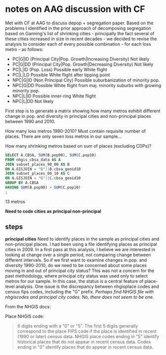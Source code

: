 # notes on AAG discussion with CF

Met with CF at AAG to discuss depop + segregation paper. Based on the problems I identified in the prior approach of decomposing segregation based on Ganning's list of shrinking cities - principally the fact several of these cities increased in size in recent decades - we decided to revise the analysis to consider each of every possible combination - for each loss metro - as follows:

* PC|G|ID (Principal City|Pop. Growth|Increasing Diversity) Not likely 
* PC|G|DD (Principal City|Pop. Growth|Decreasing Diversity) Not likely
* PC|L|ID (Pop. Loss) Possible early White flight
* PC|L|LD Possible White flight after tipping point 
* NPC|G|ID (Non Principal City) Possible suburbanization of minority pop. 
* NPC|G|DD Possible White flight from maj. minority suburbs with growing minority pop.
* NPC|L|ID Possible inner-ring White flight
* NPC|L|DD Not likely

First step is to generate a matrix showing how many metros exhibit different change in pop. and diversity in principal cities and non-principal places between 1990 and 2010.

How many loss metros 1990-2010? Must contain requisite number of places. There are only seven loss metros in our sample...


How many shrinking metros based on sum of places (excluding CDPs)?

```sql
SELECT A.CBSA, SUM(B.pop90), SUM(C.pop10)
FROM nhgis_cbsa_data AS A
JOIN subset_places_90_00 AS B
ON A.GISJOIN = "G"||B.cbsa_geoid10
JOIN subset_places_00_10 AS C
ON A.GISJOIN = "G"||C.cbsa_geoid10
GROUP BY A.CBSA
HAVING SUM(B.pop90) > SUM(C.pop10)
;
```

13 metros

**Need to code cities as principal non-principal**


## steps

__principal cities__
Need to identify places in the sample as principal cities and non-principal places. I had been using a file identifying places as principal cities in 2009. In a first pass at this analysis, I believe we are interested in looking at change over a single period, not comparing change between different intervals. So if we first want to examine changes in pop. and diversity 1990-2010, do we need to be concerned about some places moving in and out of principal city status? This was not a concern for the past methodology, where principal city status was used only to select metros for our sample. In this case, the status is a central feature of place-level analysis. One issue is the discrepancy between nhgisplace codes and census fips codes, including the "G" prefix.  _Perhaps find NHGIS file with nhgiscodes and principal city codes. No, there does not seem to be one._ 

From the NHGIS docs:

Place NHGIS code:
> 6 digits ending with a "0" or "5". The first 5 digits generally correspond to the place FIPS code if the place is identified in recent (1990 or later) census data. NHGIS place codes ending in "5" identify historical places that do not appear in recent census data. Codes ending in "0" identify places that do appear in recent census data.



